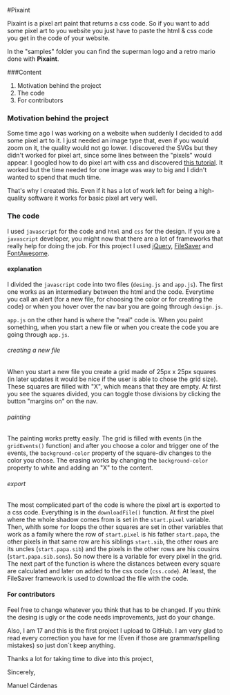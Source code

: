 #Pixaint

Pixaint is a pixel art paint that returns a css code. So if you want to add some pixel art to you website you just have to paste the html & css code you get in the code of your website.  

In the "samples" folder you can find the superman logo and a retro mario done with **Pixaint**.

###Content

1. Motivation behind the project
2. The code
3. For contributors

### Motivation behind the project

Some time ago I was working on a website when suddenly I decided to add some pixel art to it. I just needed an image type that, even if you would zoom on it, the quality would not go lower. I discovered the SVGs but they didn't worked for pixel art, since some lines between the "pixels" would appear. I googled how to do pixel art with css and discovered [this tutorial](https://coderwall.com/p/0lb-qq/pixel-art-without-images). It worked but the time needed for one image was way to big and I didn't wanted to spend that much time.

That's why I created this. Even if it has a lot of work left for being a high-quality software it works for basic pixel art very well.

### The code

I used ```javascript``` for the code and ```html``` and ```css``` for the design. If you are a ```javascript``` developer, you might now that there are a lot of frameworks that really help for doing the job. For this project I used [jQuery](https://jquery.com/), [FileSaver](https://github.com/eligrey/FileSaver.js/) and [FontAwesome](http://fontawesome.io/).

#### explanation

I divided the ```javascript``` code into two files (```desing.js``` and ```app.js```). The first one works as an intermediary between the html and the code. Everytime you call an alert (for a new file, for choosing the color or for creating the code) or when you hover over the nav bar you are going through ```design.js```.

```app.js``` on the other hand is where the "real" code is. When you paint something, when you start a new file or when you create the code you are going through ```app.js```.

###### creating a new file
When you start a new file you create a grid made of 25px x 25px squares (in later updates it would be nice if the user is able to chose the grid size). These squares are filled with "X", which means that they are empty. At first you see the squares divided, you can toggle those divisions by clicking the button "margins on" on the nav.

###### painting
The painting works pretty easily. The grid is filled with events (in the ```gridEvents()``` function) and after you choose a color and trigger one of the events, the ```background-color``` property of the square-div changes to the color you chose. The erasing works by changing the ```background-color``` property to white and adding an "X" to the content.

###### export
The most complicated part of the code is where the pixel art is exported to a css code. Everything is in the ```downloadFile()``` function. At first the pixel where the whole shadow comes from is set in the ```start.pixel``` variable. Then, whith some ```for``` loops the other squares are set in other variables that work as a family where the row of ```start.pixel``` is his father ```start.papa```, the other pixels in that same row are his siblings ```start.sib```, the other rows are its uncles (```start.papa.sib```) and the pixels in the other rows are his cousins (```start.papa.sib.sons```). So now there is a variable for every pixel in the grid. The next part of the function is where the distances between every square are calculated and later on added to the css code (```css.code```). At least, the FileSaver framework is used to download the file with the code.

#### For contributors

Feel free to change whatever you think that has to be changed. If you think the desing is ugly or the code needs improvements, just do your change.

Also, I am 17 and this is the first project I upload to GitHub. I am very glad to read every correction you have for me (Even if those are grammar/spelling mistakes) so just don´t keep anything.

Thanks a lot for taking time to dive into this project,

Sincerely,

Manuel Cárdenas
